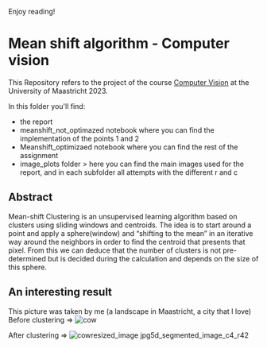 Enjoy reading!

# Mean shift algorithm - Computer vision

This Repository refers to the project of the course [Computer Vision](https://curriculum.maastrichtuniversity.nl/education/partner-program-master/data-science-decision-making/courses-curriculum) at the University of Maastricht 2023.

In this folder you'll find:

*  the report
*   meanshift_not_optimazed notebook where you can find the implementation of the points 1 and 2
*   Meanshift_optimizaed notebook where you can find the rest of the assignment
*   image_plots folder > here you can find the main images used for the report, and in each subfolder all attempts with the different r and c

## Abstract

Mean-shift Clustering is an unsupervised learning algorithm based on clusters using sliding windows and centroids. The idea is to start around a point and apply a sphere(window) and “shifting to the mean” in an iterative way around the neighbors in order to find the centroid that presents that pixel. From this we can deduce that the number of clusters is not pre-determined but is decided during the calculation and depends on the size of this sphere.


## An interesting result
This picture was taken by me (a landscape in Maastricht, a city that I love)
Before clustering => ![cow](https://github.com/cosmin-z/Mean-shift-algorithm/assets/61350549/7c1a058c-f675-4bcf-a897-f927962c3e8d)

After clustering => ![cowresized_image jpg5d_segmented_image_c4_r42](https://github.com/cosmin-z/Mean-shift-algorithm/assets/61350549/8aec28bf-90a4-4603-8f2f-a0388edf1396)


